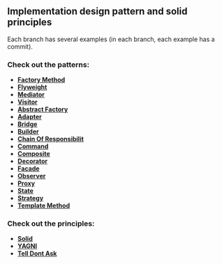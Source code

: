 ## Implementation design pattern and solid principles

Each branch has several examples (in each branch, each example has a commit).


### Check out the patterns:

- **[Factory Method](https://github.com/hosseini-pouria/DDP/tree/Factory-Method)**
- **[Flyweight](https://github.com/hosseini-pouria/DDP/tree/Flyweight)**
- **[Mediator](https://github.com/hosseini-pouria/DDP/tree/Mediator)**
- **[Visitor](https://github.com/hosseini-pouria/DDP/tree/Visitor)**
- **[Abstract Factory](https://github.com/hosseini-pouria/DDP/tree/abstractFactory)**
- **[Adapter](https://github.com/hosseini-pouria/DDP/tree/adapter)**
- **[Bridge](https://github.com/hosseini-pouria/DDP/tree/bridge)**
- **[Builder](https://github.com/hosseini-pouria/DDP/tree/builder)**
- **[Chain Of Responsibilit](https://github.com/hosseini-pouria/DDP/tree/chainOfresponsibilit)**
- **[Command](https://github.com/hosseini-pouria/DDP/tree/command)**
- **[Composite](https://github.com/hosseini-pouria/DDP/tree/composite)**
- **[Decorator](https://github.com/hosseini-pouria/DDP/tree/decorator)**
- **[Facade](https://github.com/hosseini-pouria/DDP/tree/facade)**
- **[Observer](https://github.com/hosseini-pouria/DDP/tree/observer)**
- **[Proxy](https://github.com/hosseini-pouria/DDP/tree/proxy)**
- **[State](https://github.com/hosseini-pouria/DDP/tree/state)**
- **[Strategy](https://github.com/hosseini-pouria/DDP/tree/strategy)**
- **[Template Method](https://github.com/hosseini-pouria/DDP/tree/templateMethod)**


### Check out the principles:
  
- **[Solid](https://github.com/hosseini-pouria/DDP/tree/solid)**
- **[YAGNI](https://github.com/hosseini-pouria/DDP/tree/YAGNI-Repositories)**
- **[Tell Dont Ask](https://github.com/hosseini-pouria/DDP/tree/Tell-Dont-Ask)**
